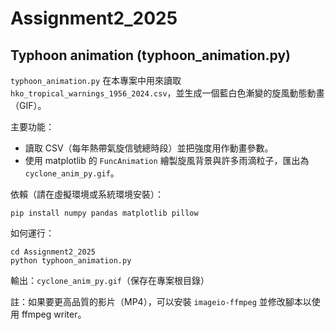 # Assignment2_2025

## Typhoon animation (typhoon_animation.py)

`typhoon_animation.py` 在本專案中用來讀取 `hko_tropical_warnings_1956_2024.csv`，並生成一個藍白色漸變的旋風動態動畫（GIF）。

主要功能：
- 讀取 CSV（每年熱帶氣旋信號總時段）並把強度用作動畫參數。
- 使用 matplotlib 的 `FuncAnimation` 繪製旋風背景與許多雨滴粒子，匯出為 `cyclone_anim_py.gif`。

依賴（請在虛擬環境或系統環境安裝）：
```
pip install numpy pandas matplotlib pillow
```

如何運行：
```
cd Assignment2_2025
python typhoon_animation.py
```

輸出：`cyclone_anim_py.gif`（保存在專案根目錄）

註：如果要更高品質的影片（MP4），可以安裝 `imageio-ffmpeg` 並修改腳本以使用 ffmpeg writer。

